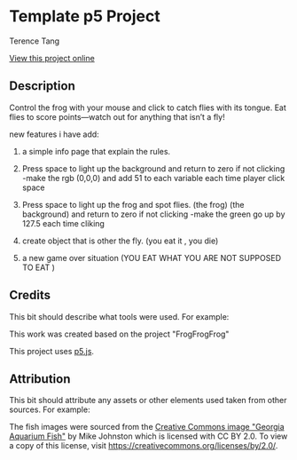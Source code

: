 # Template p5 Project

Terence Tang

[View this project online](URL_FOR_THE_RUNNING_PROJECT)

## Description

Control the frog with your mouse and click to catch flies with its tongue. Eat flies to score points—watch out for anything that isn’t a fly!

new features i have add:

1) a simple info page that explain the rules.

2) Press space to light up the background and return to zero if not clicking
    -make the rgb (0,0,0) and add 51 to each variable each time player click space

3) Press space to light up the frog and spot flies. (the frog) (the background) and return to zero if not clicking
    -make the green go up by 127.5 each time cliking 

4) create object that is other the fly. (you eat it , you die)

5) a new game over situation (YOU EAT WHAT YOU ARE NOT SUPPOSED TO EAT  )

## Credits

This bit should describe what tools were used. For example:

This work was created based on the project "FrogFrogFrog"

This project uses [p5.js](https://p5js.org).

## Attribution

This bit should attribute any assets or other elements used taken from other sources. For example:

The fish images were sourced from the [Creative Commons image "Georgia Aquarium Fish"](https://search.creativecommons.org/photos/96f6f770-eac1-488c-8abb-16bee7bcc874) by Mike Johnston which is licensed with CC BY 2.0. To view a copy of this license, visit https://creativecommons.org/licenses/by/2.0/.
